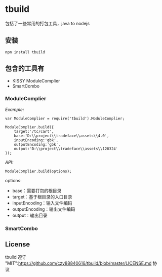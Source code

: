 # tbuild

包括了一些常用的打包工具，java to nodejs

## 安装
    npm install tbuild

## 包含的工具有
* KISSY ModuleComplier
* SmartCombo

### ModuleComplier

*Example:*

    var ModuleComplier = require('tbuild').ModuleComplier;

    ModuleComplier.build({
        target:'/tc/cart',
        base:'D:\\project\\tradeface\\assets\\4.0',
        inputEncoding:'gbk',
        outputEncoding:'gbk',
        output:'D:\\project\\tradeface\\assets\\120324'
    });

*API:*

    ModuleComplier.build(options);

options:

* base：需要打包的根目录
* target：基于根目录的入口目录
* inputEncoding：输入文件编码
* outputEncoding：输出文件编码
* output：输出目录

### SmartCombo

## License
tbulid 遵守 "MIT":https://github.com/czy88840616/tbuild/blob/master/LICENSE.md 协议